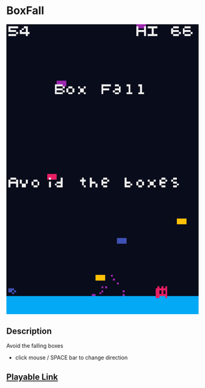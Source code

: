 # BoxFall

![screenshot](./Images/screenshot.png)

## Description
Avoid the falling boxes
- click mouse / SPACE bar to change direction

## [Playable Link](https://mperina11.github.io/BoxFall/)
